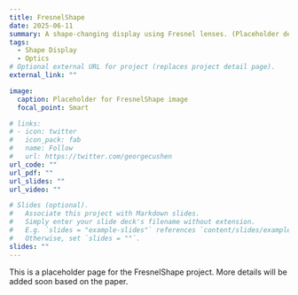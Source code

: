 ```yaml
---
title: FresnelShape
date: 2025-06-11
summary: A shape-changing display using Fresnel lenses. (Placeholder description)
tags:
  - Shape Display
  - Optics
# Optional external URL for project (replaces project detail page).
external_link: ""

image:
  caption: Placeholder for FresnelShape image
  focal_point: Smart

# links:
# - icon: twitter
#   icon_pack: fab
#   name: Follow
#   url: https://twitter.com/georgecushen
url_code: ""
url_pdf: ""
url_slides: ""
url_video: ""

# Slides (optional).
#   Associate this project with Markdown slides.
#   Simply enter your slide deck's filename without extension.
#   E.g. `slides = "example-slides"` references `content/slides/example-slides.md`.
#   Otherwise, set `slides = ""`.
slides: ""
---
```


This is a placeholder page for the FresnelShape project. More details will be added soon based on the paper.
